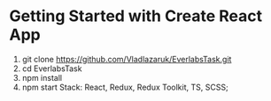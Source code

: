 # Getting Started with Create React App
1. git clone https://github.com/Vladlazaruk/EverlabsTask.git
2. cd EverlabsTask
3. npm install
4. npm start 
Stack: React, Redux, Redux Toolkit, TS, SCSS;
